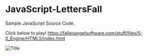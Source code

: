 # JavaScript-LettersFall
Sample JavaScript Source Code.

Click below to play!
https://fallenangelsoftware.com/stuff/files/5-0_Engine/HTML5/index.html

![Title](http://fallenangelsoftware.com/stuff/files/5-0_Engine/images/LF5-HTML5-PromoSmall.png)

